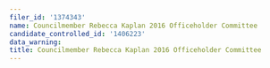 ```yaml
---
filer_id: '1374343'
name: Councilmember Rebecca Kaplan 2016 Officeholder Committee
candidate_controlled_id: '1406223'
data_warning: 
title: Councilmember Rebecca Kaplan 2016 Officeholder Committee
---
```

